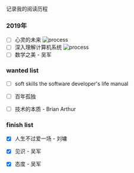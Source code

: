 记录我的阅读历程

### 2019年

- [ ] 心灵的未来  ![process](http://progressed.io/bar/60)
- [ ] 深入理解计算机系统  ![process](http://progressed.io/bar/9) 
- [ ] 数学之美 - 吴军
  
### wanted list 
  
- [ ] soft skills the software developer's life manual

- [ ] 百年孤独

- [ ] 技术的本质 - Brian Arthur
  
### finish list


- [x] 人生不过爱一场 - 刘墉   

- [x] 见识 - 吴军   

- [x] 态度 - 吴军
